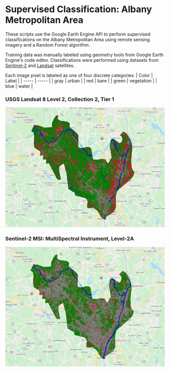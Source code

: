 # Supervised Classification: Albany Metropolitan Area

These scripts use the Google Earth Engine API to perform supervised classifications on the Albany Metropolitan Area using remote sensing imagery and a Random Forest algorithm.   

Training data was manually labeled using geometry tools from Google Earth Engine's code editor. Classifications were performed using datasets from 
[Sentinel-2](https://developers.google.com/earth-engine/datasets/catalog/COPERNICUS_S2_SR) and 
[Landsat](https://developers.google.com/earth-engine/datasets/catalog/LANDSAT_LC08_C02_T1_L2) satellites.

Each image pixel is labeled as one of four discrete categories:
| Color | Label      |
| ----- | -----      |
| gray  | urban      |
| red   | bare       |
| green | vegetation |
| blue  | water      |

### USGS Landsat 8 Level 2, Collection 2, Tier 1
![](https://github.com/CordulaRobinson/GEE/blob/main/raymondeah/supervised_classification_albany/images/landsat_albany_classified.PNG)

### Sentinel-2 MSI: MultiSpectral Instrument, Level-2A
![](https://github.com/CordulaRobinson/GEE/blob/main/raymondeah/supervised_classification_albany/images/s2_albany_classified.PNG)

